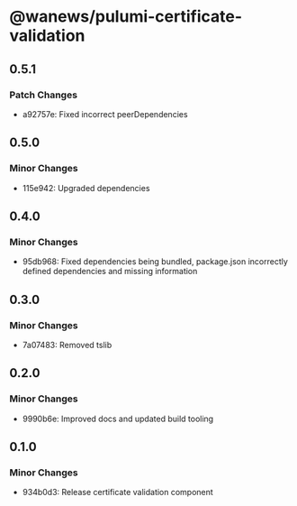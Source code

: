 # @wanews/pulumi-certificate-validation

## 0.5.1

### Patch Changes

- a92757e: Fixed incorrect peerDependencies

## 0.5.0

### Minor Changes

- 115e942: Upgraded dependencies

## 0.4.0

### Minor Changes

- 95db968: Fixed dependencies being bundled, package.json incorrectly defined dependencies and missing information

## 0.3.0

### Minor Changes

- 7a07483: Removed tslib

## 0.2.0

### Minor Changes

- 9990b6e: Improved docs and updated build tooling

## 0.1.0

### Minor Changes

- 934b0d3: Release certificate validation component

